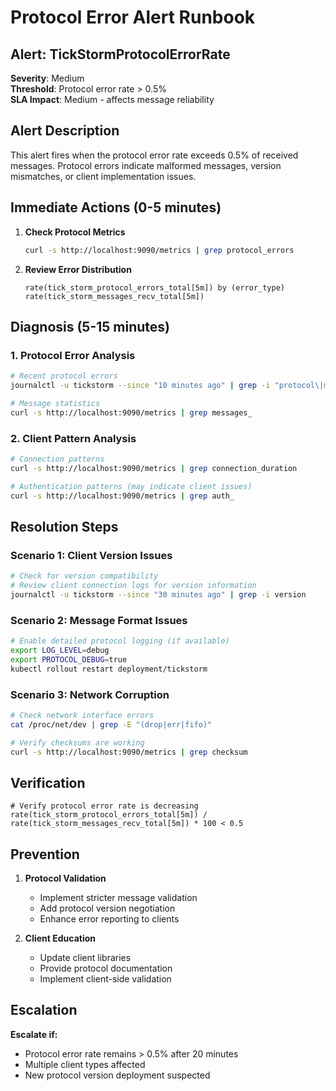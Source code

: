 # Protocol Error Alert Runbook

## Alert: TickStormProtocolErrorRate

**Severity**: Medium  
**Threshold**: Protocol error rate > 0.5%  
**SLA Impact**: Medium - affects message reliability

## Alert Description

This alert fires when the protocol error rate exceeds 0.5% of received messages. Protocol errors indicate malformed messages, version mismatches, or client implementation issues.

## Immediate Actions (0-5 minutes)

1. **Check Protocol Metrics**
   ```bash
   curl -s http://localhost:9090/metrics | grep protocol_errors
   ```

2. **Review Error Distribution**
   ```promql
   rate(tick_storm_protocol_errors_total[5m]) by (error_type)
   rate(tick_storm_messages_recv_total[5m])
   ```

## Diagnosis (5-15 minutes)

### 1. Protocol Error Analysis
```bash
# Recent protocol errors
journalctl -u tickstorm --since "10 minutes ago" | grep -i "protocol\|malformed\|invalid"

# Message statistics
curl -s http://localhost:9090/metrics | grep messages_
```

### 2. Client Pattern Analysis
```bash
# Connection patterns
curl -s http://localhost:9090/metrics | grep connection_duration

# Authentication patterns (may indicate client issues)
curl -s http://localhost:9090/metrics | grep auth_
```

## Resolution Steps

### Scenario 1: Client Version Issues
```bash
# Check for version compatibility
# Review client connection logs for version information
journalctl -u tickstorm --since "30 minutes ago" | grep -i version
```

### Scenario 2: Message Format Issues
```bash
# Enable detailed protocol logging (if available)
export LOG_LEVEL=debug
export PROTOCOL_DEBUG=true
kubectl rollout restart deployment/tickstorm
```

### Scenario 3: Network Corruption
```bash
# Check network interface errors
cat /proc/net/dev | grep -E "(drop|err|fifo)"

# Verify checksums are working
curl -s http://localhost:9090/metrics | grep checksum
```

## Verification

```promql
# Verify protocol error rate is decreasing
rate(tick_storm_protocol_errors_total[5m]) / rate(tick_storm_messages_recv_total[5m]) * 100 < 0.5
```

## Prevention

1. **Protocol Validation**
   - Implement stricter message validation
   - Add protocol version negotiation
   - Enhance error reporting to clients

2. **Client Education**
   - Update client libraries
   - Provide protocol documentation
   - Implement client-side validation

## Escalation

**Escalate if:**
- Protocol error rate remains > 0.5% after 20 minutes
- Multiple client types affected
- New protocol version deployment suspected
